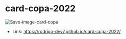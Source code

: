 # card-copa-2022


![Save-image-card-copa](https://user-images.githubusercontent.com/60434681/198841452-ee60c787-aadb-4d34-b14b-1bb85d06ab71.png)

* Link: https://rodrigo-dev7.github.io/card-copa-2022/
